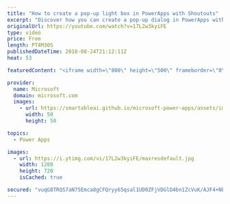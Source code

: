```yaml
---
title: "How to create a pop-up light box in PowerApps with Shoutouts"
excerpt: "Discover how you can create a pop-up dialog in PowerApps with the Shoutouts sample app. The Shoutouts app encourages coworkers to share job-related compliments and sends automatic email notifications to recipients’ managers.   Learn more: https://web.powerapps.com/home?sampleapp_preview=shoutouts"
originalUrl: https://youtube.com/watch?v=17L2w3kyiFE
type: video
price: Free
length: PT4M30S
publishedDateTime: 2018-08-24T21:12:11Z
heat: 53

featuredContent: "<iframe width=\"800\" height=\"500\" frameborder=\"0\" src=\"https://www.youtube.com/embed/17L2w3kyiFE\" allow=\"accelerometer; autoplay; encrypted-media; gyroscope; picture-in-picture\" allowfullscreen></iframe>"

provider:
  name: Microsoft
  domain: microsoft.com
  images:
    - url: https://smartableai.github.io/microsoft-power-apps/assets/images/organizations/microsoft.com-50x50.jpg
      width: 50
      height: 50

topics:
  - Power Apps

images:
  - url: https://i.ytimg.com/vi/17L2w3kyiFE/maxresdefault.jpg
    width: 1280
    height: 720
    isCached: true

secured: "vuqG8TRQS7aN75Emca8gCFQryy65qsal1UD0ZFjVDGlD4bn1ZcVuK/AJF4+NbaKdxHWFoqLsJyObgneUSoI1lkAIVqMz/fow/0dsCkbWxeVkPm+mB2g37ucTLuLDXs2vi8ckY4QNWDI8pH1ru18YSF5A5VhUAusf2yYtQHGsYY543IPuYhAD31TThu2glrDhURqb1fZMes/BJOI2j0vwYsTnIRv9NdzXe91EB3hQBgusBqMbt1jeeZ9jq+MfQbLNOBr5XaFXi9h65lwsVarr/pt2bHSC0mI7EqzEq3R8N7gPK6FEHdAflA4JQGdh48FEIXHer/wOcKI0RmuxUiwygxOksLP5ZHlLMcBape+v18vguCBtTnyTC8Cpc/VonF29drhZJL9gKzBaXxcKryBI5rVrk2u0/yVMjlRhWW6vkHk=;wmZWGJd9vcuSO3naycV9rw=="
---
```


